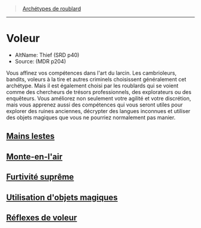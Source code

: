 ﻿---
!SubClassItem
Name: Voleur
Source: (MDR p204)
ParentClassId: hd_rogue.md
Id: rogue_thief_hd.md#voleur
RootId: rogue_thief_hd.md
ParentLink: rogue_hd.md#archétypes-de-roublard
ParentName: Archétypes de roublard
NameLevel: 1
AltName: Thief (SRD p40)
Attributes: {}
---
>  [Archétypes de roublard](hd_rogue_archetypes_de_roublard.md)

---


# Voleur

- AltName: Thief (SRD p40)
- Source: (MDR p204)

Vous affinez vos compétences dans l'art du larcin. Les cambrioleurs, bandits, voleurs à la tire et autres criminels choisissent généralement cet archétype. Mais il est également choisi par les roublards qui se voient comme des chercheurs de trésors professionnels, des explorateurs ou des enquêteurs. Vous améliorez non seulement votre agilité et votre discrétion, mais vous apprenez aussi des compétences qui vous seront utiles pour explorer des ruines anciennes, décrypter des langues inconnues et utiliser des objets magiques que vous ne pourriez normalement pas manier.



## [Mains lestes](hd_rogue_thief_mains_lestes.md)



## [Monte-en-l'air](hd_rogue_thief_monte_en_lair.md)



## [Furtivité suprême](hd_rogue_thief_furtivite_supreme.md)



## [Utilisation d'objets magiques](hd_rogue_thief_utilisation_dobjets_magiques.md)



## [Réflexes de voleur](hd_rogue_thief_reflexes_de_voleur.md)

